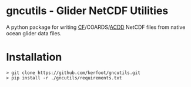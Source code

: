 # gncutils - Glider NetCDF Utilities

A python package for writing
[CF](http://cfconventions.org/)/COARDS/[ACDD](http://wiki.esipfed.org/index.php/Category:Attribute_Conventions_Dataset_Discovery) NetCDF files from native ocean glider data files.

# Installation

    > git clone https://github.com/kerfoot/gncutils.git
    > pip install -r ./gncutils/requirements.txt



